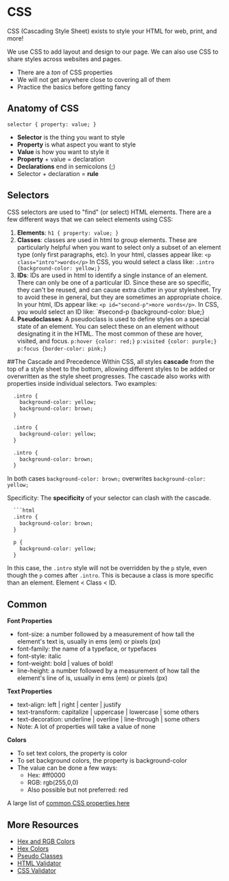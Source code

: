 # CSS

CSS (Cascading Style Sheet) exists to style your HTML for web, print, and more!

We use CSS to add layout and design to our page. We can also use CSS to share styles across websites and pages.

- There are a *ton* of CSS properties
- We will not get anywhere close to
covering all of them
- Practice the basics before getting fancy

## Anatomy of CSS

`selector { property: value; }`

- __Selector__ is the thing you want to style
- __Property__ is what aspect you want to style
- __Value__ is how you want to style it
- __Property__ + value = declaration
- __Declarations__ end in semicolons (;)
- Selector + declaration = __rule__

## Selectors

CSS selectors are used to "find" (or select) HTML elements. There are a few different ways that we can select elements using CSS:
1) __Elements__: `h1 { property: value; }`
2) __Classes__: classes are used in html to group elements. These are particularly helpful when you want to select only a subset of an element type (only first paragraphs, etc).
In your html, classes appear like:
`<p class="intro">words</p>`
In CSS, you would select a class like:
`.intro {background-color: yellow;}`
3) __IDs__: IDs are used in html to identify a single instance of an element. There can only be one of a particular ID. Since these are so specific, they can't be reused, and can cause extra clutter in your stylesheet. Try to avoid these in general, but they are sometimes an appropriate choice.
In your html, IDs appear like: `<p id="second-p">more words</p>`.
In CSS, you would select an ID like: `#second-p {background-color: blue;}
4) __Pseudoclasses__: A pseudoclass is used to define styles on a special state of an element. You can select these on an element without designating it in the HTML. The most common of these are hover, visited, and focus.
`p:hover {color: red;}`
`p:visited {color: purple;}`
`p:focus {border-color: pink;}`

##The Cascade and Precedence
Within CSS, all styles __cascade__ from the top of a style sheet to the bottom, allowing different styles to be added or overwritten as the style sheet progresses. The cascade also works with properties inside individual selectors. Two examples:
```html
  .intro {
    background-color: yellow;
    background-color: brown;
  }
```

```html
  .intro {
    background-color: yellow;
  }

  .intro {
    background-color: brown;
  }
```
In both cases `background-color: brown;` overwrites `background-color: yellow;`

Specificity: The __specificity__ of your selector can clash with the cascade.
```html
  ```html
  .intro {
    background-color: brown;
  }

  p {
    background-color: yellow;
  }
```
In this case, the `.intro` style will not be overridden by the `p` style, even though the `p` comes after `.intro`. This is because a class is more specific than an element. Element < Class < ID.

## Common

**Font Properties**

- font-size: a number followed by a measurement of how tall the element's text is, usually in ems (em) or pixels (px)
- font-family: the name of a typeface, or typefaces
- font-style: italic
- font-weight: bold | values of bold!
- line-height: a number followed by a
measurement of how tall the element's line of is,
usually in ems (em) or pixels (px)

**Text Properties**

- text-align: left | right | center | justify
- text-transform: capitalize | uppercase | lowercase | some others
- text-decoration: underline | overline | line-through | some others
- Note: A lot of properties will take a value of none

**Colors**

- To set text colors, the property is color
- To set background colors, the property is background-color
- The value can be done a few ways:
  - Hex: #ff0000
  - RGB: rgb(255,0,0)
  - Also possible but not preferred: red

A large list of [common CSS properties here](https://developer.mozilla.org/en-US/docs/Web/CSS/CSS_Properties_Reference)


## More Resources
- [Hex and RGB Colors](http://www.w3schools.com/tags/ref_colorpicker.asp)
- [Hex Colors](http://0to255.com)
- [Pseudo Classes](http://htmldog.com/guides/css/intermediate/pseudoclasses/)
- [HTML Validator](http://html5.validator.nu)
- [CSS Validator](http://jigsaw.w3.org/css-validator)